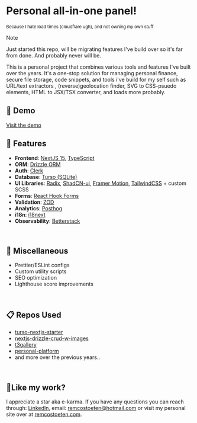 # Personal all-in-one panel!
<small>Because I hate load times (cloudflare ugh), and not owning my own stuff</small>

> [!NOTE]
> Just started this repo, will be migrating features I've build over so it's far from done. And probably never will be.

This is a personal project that combines various tools and features I've built over the years. It's a one-stop solution for managing personal finance, secure file storage, code snippets,  and tools i've build for my self such as URL/text extractors , (reverse)geolocation finder,  SVG to CSS-psuedo elements, HTML to JSX/TSX converter, and loads more probably.

## 🚀 Demo

[Visit the demo](https://panel.remcostoeten.com)

## 🧐 Features

- **Frontend**: [NextJS 15](https://nextjs.org/), [TypeScript](https://www.typescriptlang.org/)
- **ORM**: [Drizzle ORM](https://github.com/drizzle-team/drizzle-orm)
- **Auth**: [Clerk](https://clerk.dev/)
- **Database**: [Turso (SQLite)](https://turso.tech/)
- **UI Libraries**: [Radix](https://www.radix-ui.com/), [ShadCN-ui](https://shadcn.dev/), [Framer Motion](https://www.framer.com/motion/), [TailwindCSS](https://tailwindcss.com/) + custom SCSS
- **Forms**: [React Hook Forms](https://react-hook-form.com/)
- **Validation**: [ZOD](https://zod.dev/)
- **Analytics**: [Posthog](https://posthog.com/)
- **i18n**: [i18next](https://www.i18next.com/)
- **Observability**: [Betterstack](https://betterstack.com/)
<br/>


## 🐻 Miscellaneous

- Prettier/ESLint configs
- Custom utility scripts
- SEO optimization
- Lighthouse score improvements
<br/>

<h2> 📋 Repos Used</h2>

- [turso-nextjs-starter](https://github.com/remcostoeten/turso-nextjs-starter)
- [nextjs-drizzle-crud-w-images](https://github.com/remcostoeten/nextjs-drizzle-crud-w-images-tfw-no-relation-ship-sad-pepe)
- [t3gallery](https://github.com/remcostoeten/t3gallery)
- [personal-platform](https://github.com/remcostoeten/personal-platform)
- and more over the previous years..
<br/>

<h2>💖Like my work?</h2>

I appreciate a star aka e-karma. If you have any questions you can reach through:
[LinkedIn](https://linkedin.com/in/remco-stoeten/), email: <a href="mailto:remcostoeten@hotmail.com.com">remcostoeten@hotmail.com</a>
or visit my personal site over at [remcostoeten.com](https://remcostoeten.com).
<br/>
